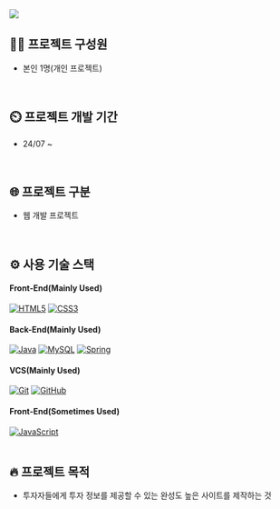 <a href="https://github.com/Reality-out/spring-side-project1">
  <img src="https://capsule-render.vercel.app/api?type=waving&height=150&color=gradient&text=스프링%20프로젝트&section=header&reversal=false&fontSize=40&fontAlignY=35&animation=fadeIn"/>
</a>
<br>

## 👦🏻 프로젝트 구성원
- 본인 1명(개인 프로젝트)
<br>

## ⏲️ 프로젝트 개발 기간
- 24/07 ~
<br>

## 🌐 프로젝트 구분
- 웹 개발 프로젝트
<br>

## ⚙️ 사용 기술 스택
#### Front-End(Mainly Used)
[![HTML5](https://img.shields.io/badge/html5-E34F26?style=for-the-badge&logo=html5&logoColor=white)]()
[![CSS3](https://img.shields.io/badge/CSS3-1572B6?style=for-the-badge&logo=css3&logoColor=white)]()
<br>

#### Back-End(Mainly Used)
[![Java](https://img.shields.io/badge/Java-ED8B00?style=for-the-badge&logo=openjdk&logoColor=white)]()
[![MySQL](https://img.shields.io/badge/MySQL-00000F?style=for-the-badge&logo=mysql&logoColor=white)]()
[![Spring](https://img.shields.io/badge/Spring-6DB33F?style=for-the-badge&logo=Spring&logoColor=white)]()
<br>

#### VCS(Mainly Used)
[![Git](https://img.shields.io/badge/git-F05032?style=for-the-badge&logo=git&logoColor=white)]()
[![GitHub](https://img.shields.io/badge/github-181717?style=for-the-badge&logo=github&logoColor=white)]()
<br>

#### Front-End(Sometimes Used)
[![JavaScript](https://img.shields.io/badge/JavaScript-F7DF1E?style=for-the-badge&logo=JavaScript&logoColor=white)]()
<br>
<br>

## 🔥 프로젝트 목적
- 투자자들에게 투자 정보를 제공할 수 있는 완성도 높은 사이트를 제작하는 것
